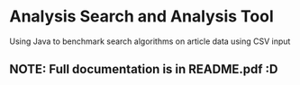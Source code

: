 # Analysis Search and Analysis Tool

Using Java to benchmark search algorithms on article data using CSV input

## NOTE: Full documentation is in README.pdf :D